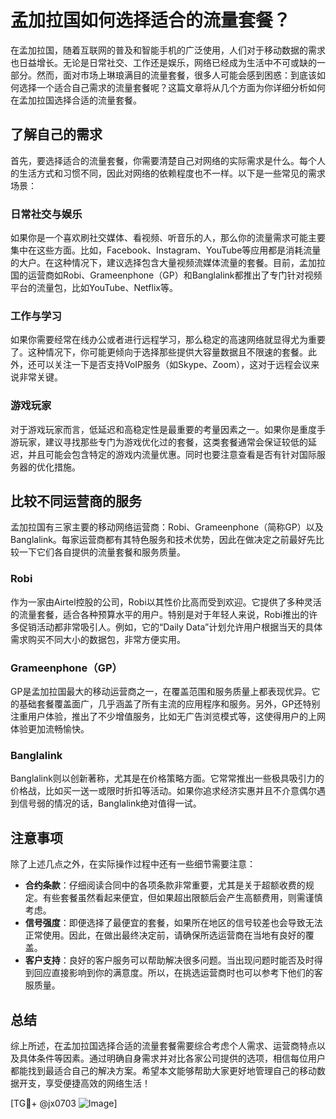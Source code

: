# 孟加拉国如何选择适合的流量套餐？

在孟加拉国，随着互联网的普及和智能手机的广泛使用，人们对于移动数据的需求也日益增长。无论是日常社交、工作还是娱乐，网络已经成为生活中不可或缺的一部分。然而，面对市场上琳琅满目的流量套餐，很多人可能会感到困惑：到底该如何选择一个适合自己需求的流量套餐呢？这篇文章将从几个方面为你详细分析如何在孟加拉国选择合适的流量套餐。

## 了解自己的需求

首先，要选择适合的流量套餐，你需要清楚自己对网络的实际需求是什么。每个人的生活方式和习惯不同，因此对网络的依赖程度也不一样。以下是一些常见的需求场景：

### 日常社交与娱乐

如果你是一个喜欢刷社交媒体、看视频、听音乐的人，那么你的流量需求可能主要集中在这些方面。比如，Facebook、Instagram、YouTube等应用都是消耗流量的大户。在这种情况下，建议选择包含大量视频流媒体流量的套餐。目前，孟加拉国的运营商如Robi、Grameenphone（GP）和Banglalink都推出了专门针对视频平台的流量包，比如YouTube、Netflix等。

### 工作与学习

如果你需要经常在线办公或者进行远程学习，那么稳定的高速网络就显得尤为重要了。这种情况下，你可能更倾向于选择那些提供大容量数据且不限速的套餐。此外，还可以关注一下是否支持VoIP服务（如Skype、Zoom），这对于远程会议来说非常关键。

### 游戏玩家

对于游戏玩家而言，低延迟和高稳定性是最重要的考量因素之一。如果你是重度手游玩家，建议寻找那些专门为游戏优化过的套餐，这类套餐通常会保证较低的延迟，并且可能会包含特定的游戏内流量优惠。同时也要注意查看是否有针对国际服务器的优化措施。

## 比较不同运营商的服务

孟加拉国有三家主要的移动网络运营商：Robi、Grameenphone（简称GP）以及Banglalink。每家运营商都有其特色服务和技术优势，因此在做决定之前最好先比较一下它们各自提供的流量套餐和服务质量。

### Robi

作为一家由Airtel控股的公司，Robi以其性价比高而受到欢迎。它提供了多种灵活的流量套餐，适合各种预算水平的用户。特别是对于年轻人来说，Robi推出的许多促销活动都非常吸引人。例如，它的“Daily Data”计划允许用户根据当天的具体需求购买不同大小的数据包，非常方便实用。

### Grameenphone（GP）

GP是孟加拉国最大的移动运营商之一，在覆盖范围和服务质量上都表现优异。它的基础套餐覆盖面广，几乎涵盖了所有主流的应用程序和服务。另外，GP还特别注重用户体验，推出了不少增值服务，比如无广告浏览模式等，这使得用户的上网体验更加流畅愉快。

### Banglalink

Banglalink则以创新著称，尤其是在价格策略方面。它常常推出一些极具吸引力的价格战，比如买一送一或限时折扣等活动。如果你追求经济实惠并且不介意偶尔遇到信号弱的情况的话，Banglalink绝对值得一试。

## 注意事项

除了上述几点之外，在实际操作过程中还有一些细节需要注意：

- **合约条款**：仔细阅读合同中的各项条款非常重要，尤其是关于超额收费的规定。有些套餐虽然看起来便宜，但如果超出限额后会产生高额费用，则需谨慎考虑。
- **信号强度**：即便选择了最便宜的套餐，如果所在地区的信号较差也会导致无法正常使用。因此，在做出最终决定前，请确保所选运营商在当地有良好的覆盖。
- **客户支持**：良好的客户服务可以帮助解决很多问题。当出现问题时能否及时得到回应直接影响到你的满意度。所以，在挑选运营商时也可以参考下他们的客服质量。

## 总结

综上所述，在孟加拉国选择合适的流量套餐需要综合考虑个人需求、运营商特点以及具体条件等因素。通过明确自身需求并对比各家公司提供的选项，相信每位用户都能找到最适合自己的解决方案。希望本文能够帮助大家更好地管理自己的移动数据开支，享受便捷高效的网络生活！

[TG💪+ @jx0703 ![Image](https://github.com/user-attachments/assets/dbca1d08-cadb-493c-b0ec-ad6f7a83f270)]